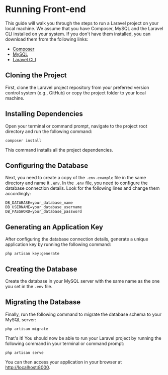 <h1>Running Front-end</h1>
<p>This guide will walk you through the steps to run a Laravel project on your local machine. We assume that you have Composer, MySQL and the Laravel CLI installed on your system. If you don't have them installed, you can download them from the following links:</p>
<ul>
  <li><a href="https://getcomposer.org/">Composer</a></li>
  <li><a href="https://www.mysql.com/">MySQL</a></li>
  <li><a href="https://laravel.com/docs/8.x#installation-via-composer">Laravel CLI</a></li>
</ul>
<h2>Cloning the Project</h2>
<p>First, clone the Laravel project repository from your preferred version control system (e.g., GitHub) or copy the project folder to your local machine.</p>
<h2>Installing Dependencies</h2>
<p>Open your terminal or command prompt, navigate to the project root directory and run the following command:</p>
<pre><code>composer install</code></pre>
<p>This command installs all the project dependencies.</p>
<h2>Configuring the Database</h2>
<p>Next, you need to create a copy of the <code>.env.example</code> file in the same directory and name it <code>.env</code>. In the <code>.env</code> file, you need to configure the database connection details. Look for the following lines and change them accordingly:</p>
<pre><code>DB_DATABASE=your_database_name
DB_USERNAME=your_database_username
DB_PASSWORD=your_database_password
</code></pre>
<h2>Generating an Application Key</h2>
<p>After configuring the database connection details, generate a unique application key by running the following command:</p>
<pre><code>php artisan key:generate</code></pre>
<h2>Creating the Database</h2>
<p>Create the database in your MySQL server with the same name as the one you set in the <code>.env</code> file.</p>
<h2>Migrating the Database</h2>
<p>Finally, run the following command to migrate the database schema to your MySQL server:</p>
<pre><code>php artisan migrate</code></pre>
<p>That's it! You should now be able to run your Laravel project by running the following command in your terminal or command prompt:</p>
<pre><code>php artisan serve</code></pre>
<p>You can then access your application in your browser at <a href="http://localhost:8000">http://localhost:8000</a>.</p>
